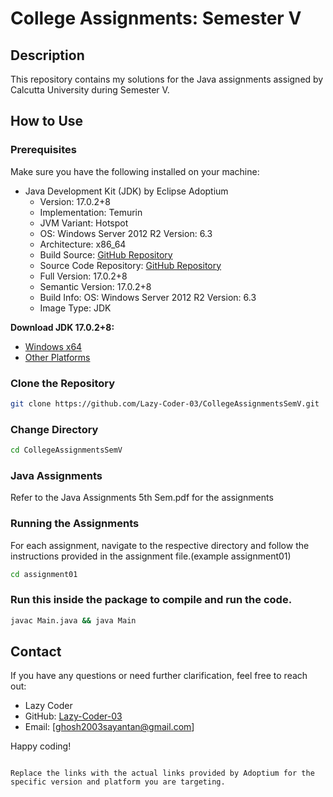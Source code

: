 # College Assignments: Semester V

## Description
This repository contains my solutions for the Java assignments assigned by Calcutta University during Semester V.

## How to Use

### Prerequisites
Make sure you have the following installed on your machine:
- Java Development Kit (JDK) by Eclipse Adoptium
  - Version: 17.0.2+8
  - Implementation: Temurin
  - JVM Variant: Hotspot
  - OS: Windows Server 2012 R2 Version: 6.3
  - Architecture: x86_64
  - Build Source: [GitHub Repository](https://github.com/adoptium/temurin-build.git)
  - Source Code Repository: [GitHub Repository](https://github.com/adoptium/jdk17u.git)
  - Full Version: 17.0.2+8
  - Semantic Version: 17.0.2+8
  - Build Info: OS: Windows Server 2012 R2 Version: 6.3
  - Image Type: JDK

**Download JDK 17.0.2+8:**
- [Windows x64](https://github.com/adoptium/temurin-build/releases/download/jdk-17.0.2%2B8/OpenJDK17U-jdk_x64_windows_hotspot_17.0.2_8.msi)
- [Other Platforms](https://adoptium.net/releases.html?variant=openjdk17&jvmVariant=hotspot)

### Clone the Repository
```bash
git clone https://github.com/Lazy-Coder-03/CollegeAssignmentsSemV.git
```
### Change Directory 
```bash
cd CollegeAssignmentsSemV
```

### Java Assignments
Refer to the Java Assignments 5th Sem.pdf for the assignments

### Running the Assignments
For each assignment, navigate to the respective directory and follow the instructions provided in the assignment file.(example assignment01)
```bash
cd assignment01
```
### Run this inside the package to compile and run the code.

```bash
javac Main.java && java Main
```

## Contact
If you have any questions or need further clarification, feel free to reach out:
- Lazy Coder
- GitHub: [Lazy-Coder-03](https://github.com/Lazy-Coder-03)
- Email: [ghosh2003sayantan@gmail.com]

Happy coding!
```

Replace the links with the actual links provided by Adoptium for the specific version and platform you are targeting.
